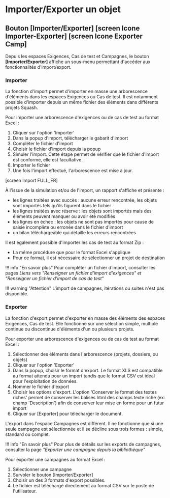 # Importer/Exporter un objet
## Bouton [Importer/Exporter] [screen Icone Importer-Exporter] [screen Icone Exporter Camp]
Depuis les espaces Exigences, Cas de test et Campagnes, le bouton **[Importer/Exporter]** affiche un sous-menu permettant d'accéder aux fonctionnalités d'import/export.
### Importer
La fonction d'import permet d'importer en masse une arborescence d'éléments dans les espaces Exigences ou Cas de test. Il est notamment possible d'importer depuis un même fichier des éléments dans différents projets Squash.

Pour importer une arborescence d'exigences ou de cas de test au format Excel : 

 1. Cliquer sur l'option 'Importer'
 2. Dans la popup d'import, télécharger le gabarit d'import
 3. Compléter le fichier d'import
 4. Choisir le fichier d'import depuis la popup
 5. Simuler l'import. Cette étape permet de vérifier que le fichier d'import est conforme, elle est facultative.
 6. Importer le fichier 
 7. Une fois l'import effectué, l'arborescence est mise à jour.
 
 
[screen Import FULL_FR]

À l'issue de la simulation et/ou de l'import, un rapport s'affiche et présente :

- les lignes traitées avec succès : aucune erreur rencontrée, les objets sont importés tels qu'ils figurent dans le fichier
- les lignes traitées avec réserve : les objets sont importés mais des éléments peuvent manquer ou avoir été modifiés
- les lignes en échec : les objets ne sont pas importés pour cause de saisie incomplète ou erronée dans le fichier d'import
- un bilan téléchargeable qui détaille les erreurs rencontrées

Il est également possible d'importer les cas de test au format Zip :

- La même procédure que pour le format Excel s'applique
- Pour ce format, il est nécessaire de sélectionner un projet de destination

!!! info "En savoir plus" 
	Pour compléter un fichier d'import, consulter les pages *Liens vers "Renseigner un fichier d'import d'exigences" et "Renseigner un fichier d'import de cas de test"*

!!! warning "Attention" 
	L'import de campagnes, itérations ou suites n'est pas disponible.

### Exporter 
La fonction d'export permet d'exporter en masse des éléments des espaces Exigences, Cas de test. Elle fonctionne sur une sélection simple, multiple continue ou discontinue d'éléments d'un ou plusieurs projets. 

Pour exporter une arborescence d'exigences ou de cas de test au format Excel : 

 1. Sélectionner des éléments dans l'arborescence (projets, dossiers, ou objets)
 2. Cliquer sur l'option 'Exporter'
 3. Dans la popup, choisir le format d'export. Le format XLS est compatible au format attendu pour un import  tandis que le format CSV est idéal pour l'exploitation de données.
 4. Nommer le fichier d'export
 5. Choisir les options d'export. L'option 'Conserver le format des textes riches' permet de conserver les balises html des champs texte riche (ex: champ 'Description') afin de conserver leur mise en forme pour un futur import
 6. Cliquer sur [Exporter] pour télécharger le document.

L'export dans l'espace Campagnes est différent. Il ne fonctionne que si une seule campagne est sélectionnée et il se décline sous trois formes :  simple, standard ou complet.

!!! info "En savoir plus" 
	Pour plus de détails sur les exports de campagnes, consulter la page *"Exporter une campagne depuis la bibliothèque"* 

Pour exporter une campagnes au format Excel : 

 1. Sélectionner une campagne
 2. Survoler le bouton [Importer/Exporter]
 3. Choisir un des 3 formats d'export possibles.
 4. Le fichier est téléchargé directement au format CSV sur le poste de l'utilisateur.


<!--stackedit_data:
eyJoaXN0b3J5IjpbLTEyMzQ1NTA4ODksLTE4MjcxMDAzMDksLT
EzNzE2NTQyNzVdfQ==
-->